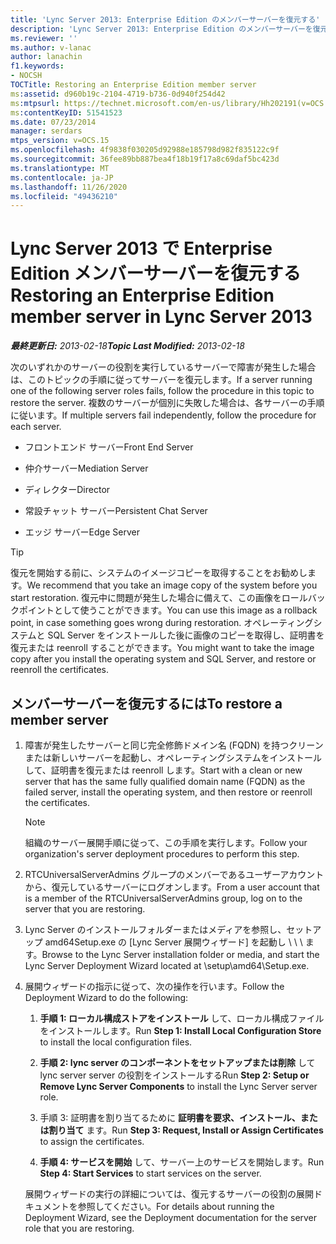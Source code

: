 ```yaml
---
title: 'Lync Server 2013: Enterprise Edition のメンバーサーバーを復元する'
description: 'Lync Server 2013: Enterprise Edition のメンバーサーバーを復元します。'
ms.reviewer: ''
ms.author: v-lanac
author: lanachin
f1.keywords:
- NOCSH
TOCTitle: Restoring an Enterprise Edition member server
ms:assetid: d960b19c-2104-4719-b736-0d940f254d42
ms:mtpsurl: https://technet.microsoft.com/en-us/library/Hh202191(v=OCS.15)
ms:contentKeyID: 51541523
ms.date: 07/23/2014
manager: serdars
mtps_version: v=OCS.15
ms.openlocfilehash: 4f9838f030205d92988e185798d982f835122c9f
ms.sourcegitcommit: 36fee89bb887bea4f18b19f17a8c69daf5bc423d
ms.translationtype: MT
ms.contentlocale: ja-JP
ms.lasthandoff: 11/26/2020
ms.locfileid: "49436210"
---
```

# <a name="restoring-an-enterprise-edition-member-server-in-lync-server-2013"></a><span data-ttu-id="d48a3-103">Lync Server 2013 で Enterprise Edition メンバーサーバーを復元する</span><span class="sxs-lookup"><span data-stu-id="d48a3-103">Restoring an Enterprise Edition member server in Lync Server 2013</span></span>

<div data-xmlns="http://www.w3.org/1999/xhtml">

<div class="topic" data-xmlns="http://www.w3.org/1999/xhtml" data-msxsl="urn:schemas-microsoft-com:xslt" data-cs="https://msdn.microsoft.com/">

<div data-asp="https://msdn2.microsoft.com/asp">



</div>

<div id="mainSection">

<div id="mainBody"><span data-ttu-id="d48a3-104">

<span> </span></span><span class="sxs-lookup"><span data-stu-id="d48a3-104">

<span> </span></span></span>

<span data-ttu-id="d48a3-105">_**最終更新日:** 2013-02-18_</span><span class="sxs-lookup"><span data-stu-id="d48a3-105">_**Topic Last Modified:** 2013-02-18_</span></span>

<span data-ttu-id="d48a3-106">次のいずれかのサーバーの役割を実行しているサーバーで障害が発生した場合は、このトピックの手順に従ってサーバーを復元します。</span><span class="sxs-lookup"><span data-stu-id="d48a3-106">If a server running one of the following server roles fails, follow the procedure in this topic to restore the server.</span></span> <span data-ttu-id="d48a3-107">複数のサーバーが個別に失敗した場合は、各サーバーの手順に従います。</span><span class="sxs-lookup"><span data-stu-id="d48a3-107">If multiple servers fail independently, follow the procedure for each server.</span></span>

  - <span data-ttu-id="d48a3-108">フロントエンド サーバー</span><span class="sxs-lookup"><span data-stu-id="d48a3-108">Front End Server</span></span>

  - <span data-ttu-id="d48a3-109">仲介サーバー</span><span class="sxs-lookup"><span data-stu-id="d48a3-109">Mediation Server</span></span>

  - <span data-ttu-id="d48a3-110">ディレクター</span><span class="sxs-lookup"><span data-stu-id="d48a3-110">Director</span></span>

  - <span data-ttu-id="d48a3-111">常設チャット サーバー</span><span class="sxs-lookup"><span data-stu-id="d48a3-111">Persistent Chat Server</span></span>

  - <span data-ttu-id="d48a3-112">エッジ サーバー</span><span class="sxs-lookup"><span data-stu-id="d48a3-112">Edge Server</span></span>

<div>


> [!TIP]  
> <span data-ttu-id="d48a3-113">復元を開始する前に、システムのイメージコピーを取得することをお勧めします。</span><span class="sxs-lookup"><span data-stu-id="d48a3-113">We recommend that you take an image copy of the system before you start restoration.</span></span> <span data-ttu-id="d48a3-114">復元中に問題が発生した場合に備えて、この画像をロールバックポイントとして使うことができます。</span><span class="sxs-lookup"><span data-stu-id="d48a3-114">You can use this image as a rollback point, in case something goes wrong during restoration.</span></span> <span data-ttu-id="d48a3-115">オペレーティングシステムと SQL Server をインストールした後に画像のコピーを取得し、証明書を復元または reenroll することができます。</span><span class="sxs-lookup"><span data-stu-id="d48a3-115">You might want to take the image copy after you install the operating system and SQL Server, and restore or reenroll the certificates.</span></span>



</div>

<div>

## <a name="to-restore-a-member-server"></a><span data-ttu-id="d48a3-116">メンバーサーバーを復元するには</span><span class="sxs-lookup"><span data-stu-id="d48a3-116">To restore a member server</span></span>

1.  <span data-ttu-id="d48a3-117">障害が発生したサーバーと同じ完全修飾ドメイン名 (FQDN) を持つクリーンまたは新しいサーバーを起動し、オペレーティングシステムをインストールして、証明書を復元または reenroll します。</span><span class="sxs-lookup"><span data-stu-id="d48a3-117">Start with a clean or new server that has the same fully qualified domain name (FQDN) as the failed server, install the operating system, and then restore or reenroll the certificates.</span></span>
    
    <div>
    

    > [!NOTE]  
    > <span data-ttu-id="d48a3-118">組織のサーバー展開手順に従って、この手順を実行します。</span><span class="sxs-lookup"><span data-stu-id="d48a3-118">Follow your organization's server deployment procedures to perform this step.</span></span>

    
    </div>

2.  <span data-ttu-id="d48a3-119">RTCUniversalServerAdmins グループのメンバーであるユーザーアカウントから、復元しているサーバーにログオンします。</span><span class="sxs-lookup"><span data-stu-id="d48a3-119">From a user account that is a member of the RTCUniversalServerAdmins group, log on to the server that you are restoring.</span></span>

3.  <span data-ttu-id="d48a3-120">Lync Server のインストールフォルダーまたはメディアを参照し、セットアップ amd64Setup.exe の [Lync Server 展開ウィザード] を起動し \\ \\ \\ ます。</span><span class="sxs-lookup"><span data-stu-id="d48a3-120">Browse to the Lync Server installation folder or media, and start the Lync Server Deployment Wizard located at \\setup\\amd64\\Setup.exe.</span></span>

4.  <span data-ttu-id="d48a3-121">展開ウィザードの指示に従って、次の操作を行います。</span><span class="sxs-lookup"><span data-stu-id="d48a3-121">Follow the Deployment Wizard to do the following:</span></span>
    
    1.  <span data-ttu-id="d48a3-122">**手順 1: ローカル構成ストアをインストール** して、ローカル構成ファイルをインストールします。</span><span class="sxs-lookup"><span data-stu-id="d48a3-122">Run **Step 1: Install Local Configuration Store** to install the local configuration files.</span></span>
    
    2.  <span data-ttu-id="d48a3-123">**手順 2: lync server のコンポーネントをセットアップまたは削除** して lync server server の役割をインストールする</span><span class="sxs-lookup"><span data-stu-id="d48a3-123">Run **Step 2: Setup or Remove Lync Server Components** to install the Lync Server server role.</span></span>
    
    3.  <span data-ttu-id="d48a3-124">手順 3: 証明書を割り当てるために **証明書を要求、インストール、または割り当て** ます。</span><span class="sxs-lookup"><span data-stu-id="d48a3-124">Run **Step 3: Request, Install or Assign Certificates** to assign the certificates.</span></span>
    
    4.  <span data-ttu-id="d48a3-125">**手順 4: サービスを開始** して、サーバー上のサービスを開始します。</span><span class="sxs-lookup"><span data-stu-id="d48a3-125">Run **Step 4: Start Services** to start services on the server.</span></span>
    
    <span data-ttu-id="d48a3-126">展開ウィザードの実行の詳細については、復元するサーバーの役割の展開ドキュメントを参照してください。</span><span class="sxs-lookup"><span data-stu-id="d48a3-126">For details about running the Deployment Wizard, see the Deployment documentation for the server role that you are restoring.</span></span>

<span data-ttu-id="d48a3-127"></div>

</div>

<span> </span>

</div>

</div>

</span><span class="sxs-lookup"><span data-stu-id="d48a3-127"></div>

</div>

<span> </span>

</div>

</div>

</span></span></div>

